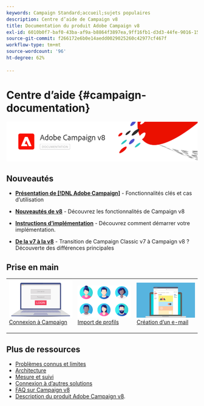 ```yaml
---
keywords: Campaign Standard;accueil;sujets populaires
description: Centre d’aide de Campaign v8
title: Documentation du produit Adobe Campaign v8
exl-id: 6010b0f7-baf0-43ba-af9a-b8864f3897ea,9ff16fb1-d3d3-44fe-9016-15abffdbc74e
source-git-commit: f266172e6b0e14aedd0029025260c42977cf467f
workflow-type: tm+mt
source-wordcount: '96'
ht-degree: 62%

---
```


# Centre d’aide {#campaign-documentation}

![](assets/banner-documentationv8.png)

## Nouveautés

* **[Présentation de [!DNL Adobe Campaign]](start/get-started.md)**  - Fonctionnalités clés et cas d’utilisation

* **[Nouveautés de v8](start/whats-new.md)** - Découvrez les fonctionnalités de Campaign v8

* **[Instructions d’implémentation](start/implement.md)** - Découvrez comment démarrer votre implémentation.

* **[De la v7 à la v8](start/capability-matrix.md)**  - Transition de Campaign Classic v7 à Campaign v8 ? Découverte des différences principales

## Prise en main

<table>
<tr>
  <td valign="bottom">
    <a href="start/connect.md">
      <img alt="Connexion" src="start/assets/do-not-localize/login.jpeg"/>
    </a>
    <div>
    <a href="start/connect.md">Connexion à Campaign</a>
    </div>
    <br>
  </td>

<td valign="bottom">
      <a href="start/import.md">
       <img alt="Import" src="start/assets/do-not-localize/profiles.jpeg" />
       </a>
    <div><a href="start/import.md">Import de profils</a>
    </div>
    <br>
  </td>
  <td valign="bottom">
    <a href="start/create-message.md">
      <img alt="E-mail" src="start/assets/do-not-localize/email-design.jpeg" />
    </a>
    <div>
    <a href="start/create-message.md">Création d’un e-mail</a>
    </div>
    <br>
  </td>
</tr>
</table>

## Plus de ressources

* [Problèmes connus et limites](start/known-limitations.md)
* [Architecture](dev/architecture.md)
* [Mesure et suivi](start/reporting.md)
* [Connexion à d’autres solutions](connect/integration.md)
* [FAQ sur Campaign v8](start/campaign-faq.md)
* [Description du produit Adobe Campaign v8](https://helpx.adobe.com/legal/product-descriptions/adobe-campaign-managed-cloud-services.html).
